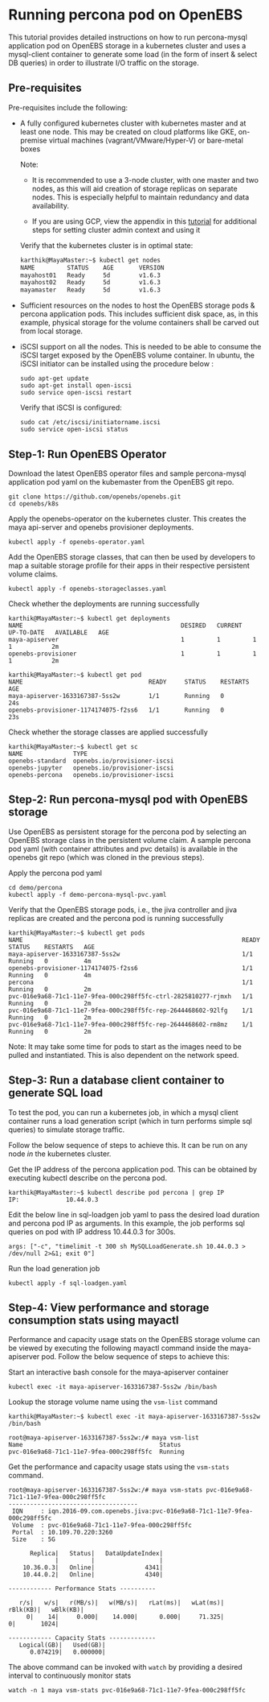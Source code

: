 # Running percona pod on OpenEBS

This tutorial provides detailed instructions on how to run percona-mysql 
application pod on OpenEBS storage in a kubernetes cluster and uses a mysql-client
container to generate some load (in the form of insert & select DB queries) in 
order to illustrate I/O traffic on the storage. 

## Pre-requisites

Pre-requisites include the following: 

- A fully configured kubernetes cluster with kubernetes master and at least one node. This may be created on 
cloud platforms like GKE, on-premise virtual machines (vagrant/VMware/Hyper-V) or bare-metal boxes

  Note: 

  - It is recommended to use a 3-node cluster, with one master and two nodes, 
  as this will aid creation of storage replicas on separate nodes. This 
  is especially helpful to maintain redundancy and data availability.

  - If you are using GCP, view the appendix in this 
  [tutorial](https://github.com/openebs/openebs/blob/master/k8s/hyperconverged/tutorial-configure-openebs-gke.md)
  for additional steps for setting cluster admin context and using it 
  
  Verify that the kubernetes cluster is in optimal state: 
  
  ```bash
  karthik@MayaMaster:~$ kubectl get nodes
  NAME         STATUS    AGE       VERSION
  mayahost01   Ready     5d        v1.6.3
  mayahost02   Ready     5d        v1.6.3
  mayamaster   Ready     5d        v1.6.3
  ```
  
- Sufficient resources on the nodes to host the OpenEBS storage pods & percona
application pods. This includes sufficient disk space, as, in this example, 
physical storage for the volume containers shall be carved out from local storage.

- iSCSI support on all the nodes. This is needed to be able to consume the iSCSI 
target exposed by the OpenEBS volume container. In ubuntu, the iSCSI
initiator can be installed using the procedure below : 
  
  ```
  sudo apt-get update
  sudo apt-get install open-iscsi
  sudo service open-iscsi restart
  ```

  Verify that iSCSI is configured: 
  
  ```
  sudo cat /etc/iscsi/initiatorname.iscsi
  sudo service open-iscsi status
  ```

## Step-1: Run OpenEBS Operator

Download the latest OpenEBS operator files and sample percona-mysql application 
pod yaml on the kubemaster from the OpenEBS git repo.

```
git clone https://github.com/openebs/openebs.git
cd openebs/k8s
```

Apply the openebs-operator on the kubernetes cluster. This creates the maya 
api-server and openebs provisioner deployments.

```
kubectl apply -f openebs-operator.yaml
```

Add the OpenEBS storage classes, that can then be used by developers to map a 
suitable storage profile for their apps in their respective persistent volume 
claims.

```
kubectl apply -f openebs-storageclasses.yaml
```

Check whether the deployments are running successfully

```
karthik@MayaMaster:~$ kubectl get deployments
NAME                                            DESIRED   CURRENT   UP-TO-DATE   AVAILABLE   AGE
maya-apiserver                                  1         1         1            1           2m
openebs-provisioner                             1         1         1            1           2m

``` 

```
karthik@MayaMaster:~$ kubectl get pod
NAME                                   READY     STATUS    RESTARTS   AGE
maya-apiserver-1633167387-5ss2w        1/1       Running   0          24s
openebs-provisioner-1174174075-f2ss6   1/1       Running   0          23s
```

Check whether the storage classes are applied successfully

```
karthik@MayaMaster:~$ kubectl get sc
NAME              TYPE
openebs-standard  openebs.io/provisioner-iscsi
openebs-jupyter   openebs.io/provisioner-iscsi
openebs-percona   openebs.io/provisioner-iscsi
```

## Step-2: Run percona-mysql pod with OpenEBS storage

Use OpenEBS as persistent storage for the percona pod by selecting an OpenEBS 
storage class in the persistent volume claim. A sample percona pod yaml (with 
container attributes and pvc details) is available in the openebs git repo (which
was cloned in the previous steps).

Apply the percona pod yaml 

```
cd demo/percona
kubectl apply -f demo-percona-mysql-pvc.yaml
```

Verify that the OpenEBS storage pods, i.e., the jiva controller and jiva replicas
are created and the percona pod is running successfully

```
karthik@MayaMaster:~$ kubectl get pods
NAME                                                             READY     STATUS    RESTARTS   AGE
maya-apiserver-1633167387-5ss2w                                  1/1       Running   0          4m
openebs-provisioner-1174174075-f2ss6                             1/1       Running   0          4m
percona                                                          1/1       Running   0          2m
pvc-016e9a68-71c1-11e7-9fea-000c298ff5fc-ctrl-2825810277-rjmxh   1/1       Running   0          2m
pvc-016e9a68-71c1-11e7-9fea-000c298ff5fc-rep-2644468602-92lfg    1/1       Running   0          2m
pvc-016e9a68-71c1-11e7-9fea-000c298ff5fc-rep-2644468602-rm8mz    1/1       Running   0          2m
```

Note: It may take some time for pods to start as the images need to be pulled and
instantiated. This is also dependent on the network speed.

## Step-3: Run a database client container to generate SQL load 

To test the pod, you can run a kubernetes job, in which a mysql client container
runs a load generation script (which in turn performs simple sql queries) to 
simulate storage traffic. 

Follow the below sequence of steps to achieve this. It can be run on any node 
_in_ the kubernetes cluster. 

Get the IP address of the percona application pod. This can be obtained by executing
kubectl describe on the percona pod.

```
karthik@MayaMaster:~$ kubectl describe pod percona | grep IP
IP:             10.44.0.3
```

Edit the below line in sql-loadgen job yaml to pass the desired load duration and
percona pod IP as arguments. In this example, the job performs sql queries on pod 
with IP address 10.44.0.3 for 300s.

```
args: ["-c", "timelimit -t 300 sh MySQLLoadGenerate.sh 10.44.0.3 > /dev/null 2>&1; exit 0"]
```

Run the load generation job

```
kubectl apply -f sql-loadgen.yaml
```

## Step-4: View performance and storage consumption stats using mayactl 

Performance and capacity usage stats on the OpenEBS storage volume can be viewed
by executing the following mayactl command inside the maya-apiserver pod. Follow 
the below sequence of steps to achieve this:

Start an interactive bash console for the maya-apiserver container  

```
kubectl exec -it maya-apiserver-1633167387-5ss2w /bin/bash
```

Lookup the storage volume name using the ```vsm-list``` command

```
karthik@MayaMaster:~$ kubectl exec -it maya-apiserver-1633167387-5ss2w /bin/bash

root@maya-apiserver-1633167387-5ss2w:/# maya vsm-list
Name                                      Status
pvc-016e9a68-71c1-11e7-9fea-000c298ff5fc  Running
```

Get the performance and capacity usage stats using the ```vsm-stats``` command.  

```
root@maya-apiserver-1633167387-5ss2w:/# maya vsm-stats pvc-016e9a68-71c1-11e7-9fea-000c298ff5fc
------------------------------------
 IQN     : iqn.2016-09.com.openebs.jiva:pvc-016e9a68-71c1-11e7-9fea-000c298ff5fc
 Volume  : pvc-016e9a68-71c1-11e7-9fea-000c298ff5fc
 Portal  : 10.109.70.220:3260
 Size    : 5G

      Replica|   Status|   DataUpdateIndex|
             |         |                  |
    10.36.0.3|   Online|              4341|
    10.44.0.2|   Online|              4340|

------------ Performance Stats ----------

   r/s|   w/s|   r(MB/s)|   w(MB/s)|   rLat(ms)|   wLat(ms)|   rBlk(KB)|   wBlk(KB)|
     0|    14|     0.000|    14.000|      0.000|     71.325|          0|       1024|

------------ Capacity Stats -------------
   Logical(GB)|   Used(GB)| 
      0.074219|   0.000000|

```
The above command can be invoked with ```watch``` by providing a desired interval 
to continuously monitor stats

```
watch -n 1 maya vsm-stats pvc-016e9a68-71c1-11e7-9fea-000c298ff5fc
```

